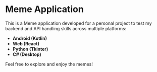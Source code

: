 # Meme Application

This is a Meme application developed for a personal project to test my backend and API handling skills across multiple platforms:

- **Android (Kotlin)**
- **Web (React)**
- **Python (Tkinter)**
- **C# (Desktop)**

Feel free to explore and enjoy the memes!
